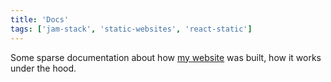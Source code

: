 ```yaml
---
title: 'Docs'
tags: ['jam-stack', 'static-websites', 'react-static']
---
```


Some sparse documentation about how [my website](/about) was built, how it works under the hood.

<!-- abstract -->
